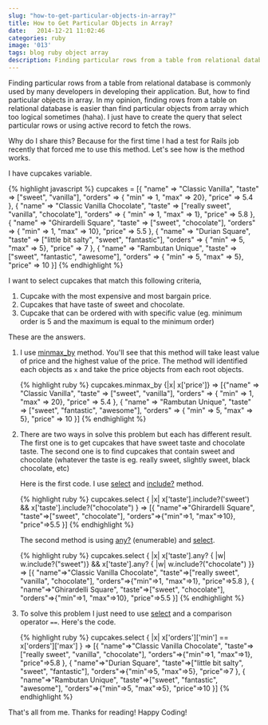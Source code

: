 ```yaml
---
slug: "how-to-get-particular-objects-in-array?"
title: How to Get Particular Objects in Array?
date:   2014-12-21 11:02:46
categories: ruby
image: '013'
tags: blog ruby object array
description: Finding particular rows from a table from relational database is commonly used by many developers in developing their application. But, how to find particular objects in array. In my opinion, finding rows from a table on relational database is easier than find particular objects from array which too logical sometimes (haha). I just have to create the query that select particular rows or using active record to fetch the rows.
---
```

Finding particular rows from a table from relational database is commonly used by many developers in developing their application. But, how to find particular objects in array. In my opinion, finding rows from a table on relational database is easier than find particular objects from array which too logical sometimes (haha). I just have to create the query that select particular rows or using active record to fetch the rows. <!--more-->

Why do I share this? Because for the first time I had a test for Rails job recently that forced me to use this method. Let's see how is the method works.

I have cupcakes variable.

{% highlight javascript %}
cupcakes = [{
  "name" => "Classic Vanilla",
  "taste" => ["sweet", "vanilla"],
  "orders" => { "min" => 1, "max" => 20},
  "price" => 5.4
},
{
  "name" => "Classic Vanilla Chocolate",
  "taste" => ["really sweet", "vanilla", "chocolate"],
  "orders" => { "min" => 1, "max" => 1},
  "price" => 5.8
},
{
  "name" => "Ghirardelli Square",
  "taste" => ["sweet", "chocolate"],
  "orders" => { "min" => 1, "max" => 10},
  "price" => 5.5
},
{
  "name" => "Durian Square",
  "taste" => ["little bit salty", "sweet", "fantastic"],
  "orders" => { "min" => 5, "max" => 5},
  "price" => 7
},
{
  "name" => "Rambutan Unique",
  "taste" => ["sweet", "fantastic", "awesome"],
  "orders" => { "min" => 5, "max" => 5},
  "price" => 10
}]
{% endhighlight %}

I want to select cupcakes that match this following criteria,

1. Cupcake with the most expensive and most bargain price.
2. Cupcakes that have taste of sweet and chocolate.
3. Cupcake that can be ordered with with specific value (eg. minimum order is 5 and the maximum is equal to the minimum order)

These are the answers.
<ol>
<li> I use <a href="http://apidock.com/ruby/Enumerable/minmax_by" target="_blank">minmax_by</a> method. You'll see that this method will take least value of price and the highest value of the price. The method will identified each objects as <code>x</code> and take the price objects from each root objects.</li>

{% highlight ruby %}
cupcakes.minmax_by {|x| x['price']}
=> [{"name" => "Classic Vanilla",
  "taste" => ["sweet", "vanilla"],
  "orders" => { "min" => 1, "max" => 20},
  "price" => 5.4
},
{
  "name" => "Rambutan Unique",
  "taste" => ["sweet", "fantastic", "awesome"],
  "orders" => { "min" => 5, "max" => 5},
  "price" => 10 }]
{% endhighlight %}

<li>There are two ways in solve this problem but each has different result. The first one is to get cupcakes that have sweet taste and chocolate taste. The second one is to find cupcakes that contain sweet and chocolate (whatever the taste is eg. really sweet, slightly sweet, black chocolate, etc)</li>

Here is the first code. I use <a href="http://www.ruby-doc.org/core-2.1.5/Array.html#method-i-select" target="_blank">select</a> and <a href="http://www.ruby-doc.org/core-2.1.5/Array.html#method-i-include-3F" target="_blank">include?</a> method.

{% highlight ruby %}
cupcakes.select { |x| x['taste'].include?('sweet') && x['taste'].include?("chocolate") }
=> [{
      "name"=>"Ghirardelli Square",
      "taste"=>["sweet", "chocolate"],
      "orders"=>{"min"=>1, "max"=>10},
      "price"=>5.5
   }]
{% endhighlight %}

The second method is using <a href="http://ruby-doc.org/core-2.1.5/Enumerable.html#method-i-any-3F">any?</a> (enumerable) and <a href="http://www.ruby-doc.org/core-2.1.5/Array.html#method-i-select" target="_blank">select</a>.

{% highlight ruby %}
cupcakes.select { |x| x['taste'].any? { |w| w.include?("sweet")} &&
  x['taste'].any? { |w| w.include?("chocolate") }}
  => [{
        "name"=>"Classic Vanilla Chocolate",
        "taste"=>["really sweet", "vanilla", "chocolate"],
        "orders"=>{"min"=>1, "max"=>1},
        "price"=>5.8
      },
      {
        "name"=>"Ghirardelli Square",
        "taste"=>["sweet", "chocolate"],
        "orders"=>{"min"=>1, "max"=>10},
        "price"=>5.5
      }]
{% endhighlight %}

<li>To solve this problem I just need to use <a href="http://www.ruby-doc.org/core-2.1.5/Array.html#method-i-select" target="_blank">select</a> and a comparison operator <code>==</code>. Here's the code.</li>

{% highlight ruby %}
cupcakes.select { |x| x['orders']['min'] == x['orders']['max'] }
=> [{
       "name"=>"Classic Vanilla Chocolate",
       "taste"=>["really sweet", "vanilla", "chocolate"],
       "orders"=>{"min"=>1, "max"=>1},
       "price"=>5.8
    },
    {
       "name"=>"Durian Square",
       "taste"=>["little bit salty", "sweet", "fantastic"],
       "orders"=>{"min"=>5, "max"=>5},
       "price"=>7
    },
    {
       "name"=>"Rambutan Unique",
       "taste"=>["sweet", "fantastic", "awesome"],
       "orders"=>{"min"=>5, "max"=>5},
       "price"=>10
    }]
{% endhighlight %}
</ol>

That's all from me. Thanks for reading! Happy Coding!
